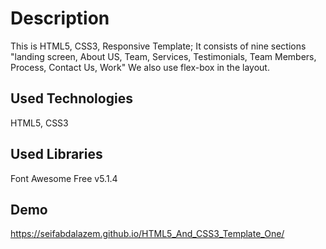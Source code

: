 # Description

This is HTML5, CSS3, Responsive Template;
It consists of nine sections "landing screen, About US, Team,
Services, Testimonials, Team Members, Process, Contact Us, Work"
We also use flex-box in the layout.

## Used Technologies

HTML5, CSS3

## Used Libraries

Font Awesome Free v5.1.4

## Demo
<https://seifabdalazem.github.io/HTML5_And_CSS3_Template_One/>
